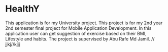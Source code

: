 # HealthY
This application is for my University project. This project is for my 2nd year 2nd semester final project for Mobile Application Development. In this application user can get suggestion of exercise based on their BMI, Lifestyle and habits. The project is supervised by Abu Rafe Md Jamil.
// jjkj//kjjj
